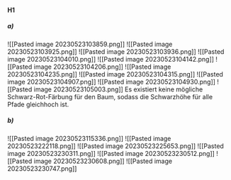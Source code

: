 #### H1
##### a)
![[Pasted image 20230523103859.png]]
![[Pasted image 20230523103925.png]]
![[Pasted image 20230523103936.png]]
![[Pasted image 20230523104010.png]]
![[Pasted image 20230523104142.png]]
![[Pasted image 20230523104206.png]]
![[Pasted image 20230523104235.png]]
![[Pasted image 20230523104315.png]]
![[Pasted image 20230523104907.png]]
![[Pasted image 20230523104930.png]]
![[Pasted image 20230523105003.png]]
Es existiert keine mögliche Schwarz-Rot-Färbung für den Baum, sodass die Schwarzhöhe für alle Pfade gleichhoch ist.

##### b)
![[Pasted image 20230523115336.png]]
![[Pasted image 20230523222118.png]]
![[Pasted image 20230523225653.png]]
![[Pasted image 20230523230311.png]]
![[Pasted image 20230523230512.png]]
![[Pasted image 20230523230608.png]]
![[Pasted image 20230523230747.png]]